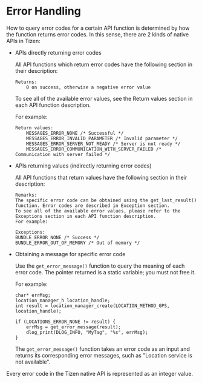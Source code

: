 Error Handling
==============

How to query error codes for a certain API function is determined by how
the function returns error codes. In this sense, there are 2 kinds of
native APIs in Tizen:

-   APIs directly returning error codes

    All API functions which return error codes have the following
    section in their description:

    ```
    Returns:
        0 on success, otherwise a negative error value
    ```

    To see all of the available error values, see the Return values
    section in each API function description.

    For example:

    ```
    Return values:
        MESSAGES_ERROR_NONE /* Successful */
        MESSAGES_ERROR_INVALID_PARAMETER /* Invalid parameter */
        MESSAGES_ERROR_SERVER_NOT_READY /* Server is not ready */
        MESSAGES_ERROR_COMMUNICATION_WITH_SERVER_FAILED /* Communication with server failed */
    ```

- APIs returning values (indirectly returning error codes)

    All API functions that return values have the following section in
    their description:

    ```
    Remarks:
    The specific error code can be obtained using the get_last_result() function. Error codes are described in Exception section.
    To see all of the available error values, please refer to the Exceptions section in each API function description.
    For example:

    Exceptions:
    BUNDLE_ERROR_NONE /* Success */
    BUNDLE_ERROR_OUT_OF_MEMORY /* Out of memory */
    ```

- Obtaining a message for specific error code

    Use the `get_error_message()` function to query the meaning of each
    error code. The pointer returned is a static variable; you must not
    free it.

    For example:

    ```
    char* errMsg;
    location_manager_h location_handle;
    int result = location_manager_create(LOCATION_METHOD_GPS, location_handle);

    if (LOCATIONS_ERROR_NONE != result) {
        errMsg = get_error_message(result);
        dlog_print(DLOG_INFO, "MyTag", "%s", errMsg);
    }
    ```

    The `get_error_message()` function takes an error code as an input
    and returns its corresponding error messages, such as "Location
    service is not available".

Every error code in the Tizen native API is represented as an integer
value.


